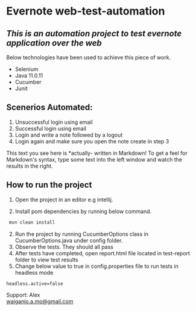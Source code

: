 #  Evernote web-test-automation
## _This is an automation project to test evernote application over the web_


Below technologies have been used to achieve this piece of work.

- Selenium
- Java 11.0.11
- Cucumber
- Junit
## Scenerios Automated:

1. Unsuccessful login using email
2. Successful login using email
3. Login and write a note followed by a logout
4. Login again and make sure you open the note create in step 3


This text you see here is *actually- written in Markdown! To get a feel
for Markdown's syntax, type some text into the left window and
watch the results in the right.

## How to run the project

1. Open the project in an editor e.g intellij.

2. Install pom dependencies by running below command.

```sh
 mvn clean install
```
2. Run the project by running CucumberOptions class in CucumberOptions.java under config folder.
3. Observe the tests. They should all pass
4. After tests have completed, open report.html file located in test-report folder to view test results
5. Change below value to true in config.properties file to run tests in headless mode

```sh
headless.active=false
```

Support: Alex   
waiganjo.a.mo@gmail.com
